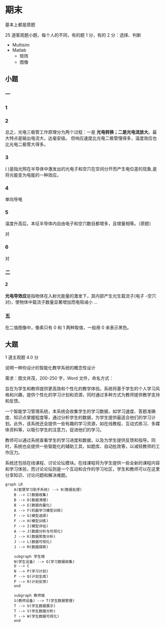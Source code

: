 # 期末

基本上都是原题

25 道客观题小题，每个人的不同，有的题 1 分，有的 2 分：选择、判断

- Multisim
- Matlab
  - 矩阵
  - 图像

## 小题

### 一

### 1

### 2

总之，光电三极管工作原理分为两个过程：一是 **光电转换；二是光电流放大**。最大特点是输出电流大，达毫安级。 但响应速度比光电二极管慢得多，温度效应也比光电二极管大得多。

### 3

( )是指光照在半导体中激发出的光电子和空穴在空间分开而产生电位差的现象,是将光能变为电能的一种效应。

### 4

单向导电

### 5

温度升高后，本征半导体内自由电子和空穴数目都增多，且增量相等。（原题）

对

### 6

对

### 二

#### 2

**光电导效应**是指物体在入射光能量的激发下，其内部产生光生载流子(电子 -空穴 对)，使物体中载流子数量显著增加而电阻减小 …

### 五

在二值图像中，像素只有 0 和 1 两种取值，一般用 0 来表示黑色。

## 大题

1 道主观题 4.0 分

说明一种你设计的智能化教学系统的概念性设计

需求：图文并茂，200-250 字，Word 文件，命名方式：

旨在为学生和教师提供更高效和个性化的教学体验。系统将基于学生的个人学习风格和兴趣，提供个性化的学习计划和资源，同时通过多种方式为教师提供教学支持和反馈。

一个智能学习管理系统，本系统会收集学生的学习数据，如学习速度、答题准确度、知识点掌握程度等，通过分析学生的数据，为学生提供最适合他们的学习计划。此外，该系统还会提供一些有趣的学习资源，如在线教程、互动式练习、多媒体资料等，以吸引学生的注意力，促进他们的学习。

教师可以通过系统查看学生的学习进度和数据，以及为学生提供反馈和指导。同时，系统也会提供一些智能化的辅助工具，如题库、自动批改等，以减轻教师的工作压力。

系统还包括在线课程、讨论论坛模块。在线课程将为学生提供一些全新的课程内容和学习体验，而讨论论坛则是一个互动和合作的学习社区，学生和教师可以在这里分享知识、讨论问题和解决难题。

```mermaid
graph LR
    A(智慧学习助手系统) --> B(数据处理)
    B --> C(数据收集)
    B --> D(数据清理)
    B --> E(数据向量化)
    A --> F(机器学习模型训练)
    F --> G(模型选择)
    F --> H(模型训练)
    F --> I(模型评估)
    A --> J(数据分析与可视化)
    J --> K(数据聚类分析)
    J --> L(数据可视化)
    J --> M(数据探索)

    subgraph 学生端
    N(学生设备) --> O(学习数据收集)
    O --> C
    N --> P(学习计划)
    P --> Q(计划生成)
    P --> R(计划反馈)
    end

    subgraph 教师端
    S(教师设备) --> T(学生数据管理)
    T --> U(学生数据展示)
    T --> V(学生数据分析)
    T --> W(学生数据可视化)
    end
```

